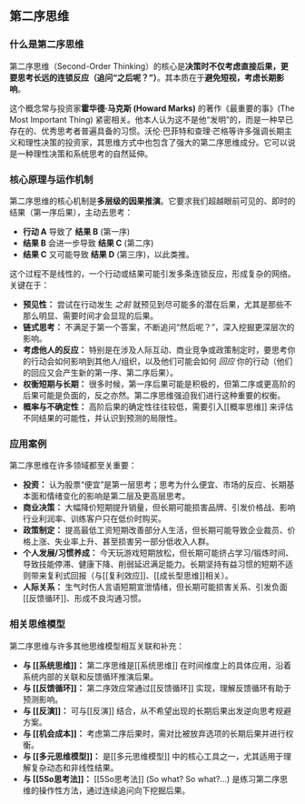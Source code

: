 ## 第二序思维

### 什么是第二序思维

第二序思维（Second-Order Thinking）的核心是**决策时不仅考虑直接后果，更要思考长远的连锁反应（追问“之后呢？”）**。其本质在于**避免短视，考虑长期影响**。

这个概念常与投资家**霍华德·马克斯 (Howard Marks)** 的著作《最重要的事》(The Most Important Thing) 紧密相关。他本人认为这不是他“发明”的，而是一种早已存在的、优秀思考者普遍具备的习惯。沃伦·巴菲特和查理·芒格等许多强调长期主义和理性决策的投资家，其思维方式中也包含了强大的第二序思维成分。它可以说是一种理性决策和系统思考的自然延伸。

### 核心原理与运作机制

第二序思维的核心机制是**多层级的因果推演**。它要求我们超越眼前可见的、即时的结果（第一序后果），主动去思考：

*   **行动 A** 导致了 **结果 B** (第一序)
*   **结果 B** 会进一步导致 **结果 C** (第二序)
*   **结果 C** 又可能导致 **结果 D** (第三序)，以此类推。

这个过程不是线性的，一个行动或结果可能引发多条连锁反应，形成复杂的网络。关键在于：

*   **预见性：** 尝试在行动发生 *之前* 就预见到尽可能多的潜在后果，尤其是那些不那么明显、需要时间才会显现的后果。
*   **链式思考：** 不满足于第一个答案，不断追问“然后呢？”，深入挖掘更深层次的影响。
*   **考虑他人的反应：** 特别是在涉及人际互动、商业竞争或政策制定时，要思考你的行动会如何影响到其他人/组织，以及他们可能会如何 *回应* 你的行动（他们的回应又会产生新的第一序、第二序后果）。
*   **权衡短期与长期：** 很多时候，第一序后果可能是积极的，但第二序或更高阶的后果可能是负面的，反之亦然。第二序思维强迫我们进行这种重要的权衡。
*   **概率与不确定性：** 高阶后果的确定性往往较低，需要引入[[概率思维]] 来评估不同结果的可能性，并认识到预测的局限性。

### 应用案例

第二序思维在许多领域都至关重要：

*   **投资：** 认为股票“便宜”是第一层思考；思考为什么便宜、市场的反应、长期基本面和情绪变化的影响是第二层及更高层思考。
*   **商业决策：** 大幅降价短期提升销量，但长期可能损害品牌、引发价格战、影响行业利润率、训练客户只在低价时购买。
*   **政策制定：** 提高最低工资短期改善部分人生活，但长期可能导致企业裁员、价格上涨、失业率上升、甚至损害另一部分低收入人群。
*   **个人发展/习惯养成：** 今天玩游戏短期放松，但长期可能挤占学习/锻炼时间、导致技能停滞、健康下降、削弱延迟满足能力。长期坚持有益习惯的短期不适则带来复利式回报（与[[复利效应]]、[[成长型思维]]相关）。
*   **人际关系：** 生气时伤人言语短期宣泄情绪，但长期可能损害关系、引发负面[[反馈循环]]、形成不良沟通习惯。

### 相关思维模型

第二序思维与许多其他思维模型相互关联和补充：

*   **与 [[系统思维]]：** 第二序思维是[[系统思维]] 在时间维度上的具体应用，沿着系统内部的关联和反馈循环推演后果。
*   **与 [[反馈循环]]：** 第二序效应常通过[[反馈循环]] 实现，理解反馈循环有助于预测影响。
*   **与 [[反演]]：** 可与[[反演]] 结合，从不希望出现的长期后果出发逆向思考规避方案。
*   **与 [[机会成本]]：** 考虑第二序后果时，需对比被放弃选项的长期后果并进行权衡。
*   **与 [[多元思维模型]]：** 是[[多元思维模型]] 中的核心工具之一，尤其适用于理解复杂动态和非线性结果。
*   **与 [[5So思考法]]：** [[5So思考法]] (So what? So what?...) 是练习第二序思维的操作性方法，通过连续追问向下挖掘后果。